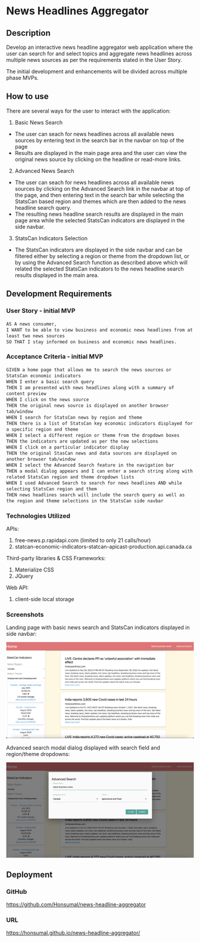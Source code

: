 # News Headlines Aggregator

## Description

Develop an interactive news headline aggregator web application where the user can search for and select topics and aggregate news headlines across multiple news sources as per the requirements stated in the User Story.

The initial development and enhancements will be divided across multiple phase MVPs.

## How to use

There are several ways for the user to interact with the application:

1. Basic News Search

- The user can seach for news headlines across all available news sources by entering text in the search bar in the navbar on top of the page
- Results are displayed in the main page area and the user can view the original news source by clicking on the headline or read-more links.

2. Advanced News Search

- The user can seach for news headlines across all available news sources by clicking on the Advanced Search link in the navbar at top of the page, and then entering text in the search bar while selecting the StatsCan based region and themes which are then added to the news headline search query.
- The resulting news headline search results are displayed in the main page area while the selected StatsCan indicators are displayed in the side navbar.

3. StatsCan Indicators Selection

- The StatsCan indicators are displayed in the side navbar and can be filtered either by selecting a region or theme from the dropdown list, or by using the Advanced Search function as described above which will related the selected StatsCan indicators to the news headline search results displayed in the main area.

## Development Requirements

### User Story - initial MVP

```
AS A news consumer,
I WANT to be able to view business and economic news headlines from at least two news sources
SO THAT I stay informed on business and economic news headlines.
```
### Acceptance Criteria - initial MVP

```
GIVEN a home page that allows me to search the news sources or StatsCan economic indicators
WHEN I enter a basic search query
THEN I am presented with news headlines along with a summary of content preview
WHEN I click on the news source
THEN the original news source is displayed on another browser tab/window
WHEN I search for StatsCan news by region and theme
THEN there is a list of StatsCan key economic indicators displayed for a specific region and theme
WHEN I select a different region or theme from the dropdown boxes
THEN the indicators are updated as per the new selections
WHEN I click on a particular indicator display
THEN the original StasCan news and data sources are displayed on another browser tab/window
WHEN I select the Advanced Search feature in the navigation bar
THEN a modal dialog appears and I can enter a search string along with related StatsCan region and theme dropdown lists
WHEN I used Advanced Search to search for news headlines AND while selecting StatsCan region and them
THEN news headlines search will include the search query as well as the region and theme selections in the StatsCan side navbar
```
### Technologies Utilized

APIs:

1. free-news.p.rapidapi.com (limited to only 21 calls/hour)
2. statcan-economic-indicators-statcan-apicast-production.api.canada.ca

Third-party libraries & CSS Frameworks:
1. Materialize CSS
2. JQuery

Web API:
1. client-side local storage

### Screenshots

Landing page with basic news search and StatsCan indicators displayed in side navbar:

![Landing page with basic news search and StatsCan indicators displayed in side navbar](./assets/images/screenshot1.png)

Advanced search modal dialog displayed with search field and region/theme dropdowns:

![Advanced search modal dialog displayed with search field and region/theme dropdowns](./assets/images/screenshot2.png)

## Deployment

### GitHub

https://github.com/Honsumal/news-headline-aggregator

### URL

https://honsumal.github.io/news-headline-aggregator/



